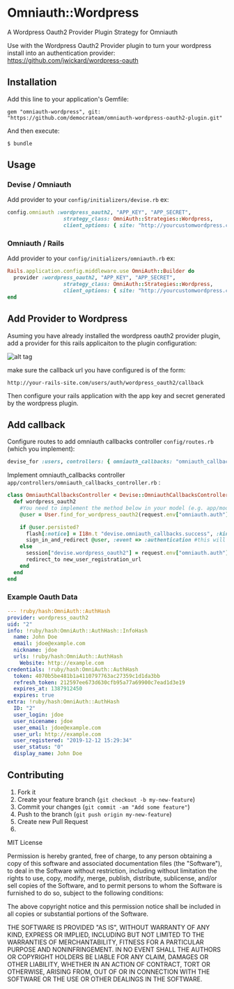 # Omniauth::Wordpress

A Wordpress Oauth2 Provider Plugin Strategy for Omniauth

Use with the Wordpress Oauth2 Provider plugin to turn  your wordpress install into an authentication provider: https://github.com/jwickard/wordpress-oauth


## Installation

Add this line to your application's Gemfile:

    gem "omniauth-wordpress", git: "https://github.com/democrateam/omniauth-wordpress-oauth2-plugin.git"

And then execute:

    $ bundle

<!-- Or install it yourself as:

    $ gem install omniauth-wordpress-oauth2-plugin
-->
## Usage

### Devise / Omniauth
Add provider to your `config/initializers/devise.rb` ex:

```ruby
config.omniauth :wordpress_oauth2, "APP_KEY", "APP_SECRET",
                  strategy_class: OmniAuth::Strategies::Wordpress,
                  client_options: { site: "http://yourcustomwordpress.com" }
```

### Omniauth / Rails
Add provider to your `config/initializers/omniauth.rb` ex:

```ruby
Rails.application.config.middleware.use OmniAuth::Builder do
  provider :wordpress_oauth2, "APP_KEY", "APP_SECRET",
                  strategy_class: OmniAuth::Strategies::Wordpress,
                  client_options: { site: "http://yourcustomwordpress.com" }
end
```

## Add Provider to Wordpress
Asuming you have already installed the wordpress oauth2 provider plugin, add a provider for this rails applicaiton to the plugin configuration:

![alt tag](https://raw.github.com/jwickard/omniauth-wordpress-oauth2-plugin-example/master/config-screen.png)

make sure the callback url you have configured is of the form:

`http://your-rails-site.com/users/auth/wordpress_oauth2/callback`

Then configure your rails application with the app key and secret generated by the wordpress plugin.

## Add callback

Configure routes to add omniauth callbacks controller `config/routes.rb` (which you implement):

```ruby
devise_for :users, controllers: { omniauth_callbacks: "omniauth_callbacks" }
```
Implement omniauth_callbacks controller `app/controllers/omniauth_callbacks_controller.rb` :

```ruby
class OmniauthCallbacksController < Devise::OmniauthCallbacksController
  def wordpress_oauth2
    #You need to implement the method below in your model (e.g. app/models/user.rb)
    @user = User.find_for_wordpress_oauth2(request.env["omniauth.auth"], current_user)

    if @user.persisted?
      flash[:notice] = I18n.t "devise.omniauth_callbacks.success", :kind => "Wordpress Oauth2"
      sign_in_and_redirect @user, :event => :authentication #this will throw if @user is not activated
    else
      session["devise.wordpress_oauth2"] = request.env["omniauth.auth"]
      redirect_to new_user_registration_url
    end
  end
end
```

### Example Oauth Data

```yaml
--- !ruby/hash:OmniAuth::AuthHash
provider: wordpress_oauth2
uid: "2"
info: !ruby/hash:OmniAuth::AuthHash::InfoHash
  name: John Doe
  email: jdoe@example.com
  nickname: jdoe
  urls: !ruby/hash:OmniAuth::AuthHash
    Website: http://example.com
credentials: !ruby/hash:OmniAuth::AuthHash
  token: 4070b5be481b1a4110797763ac27359c1d1da3bb
  refresh_token: 212597ee673d630cfb95a77a69900c7ead1d3e19
  expires_at: 1387912450
  expires: true
extra: !ruby/hash:OmniAuth::AuthHash
  ID: "2"
  user_login: jdoe
  user_nicename: jdoe
  user_email: jdoe@example.com
  user_url: http://example.com
  user_registered: "2019-12-12 15:29:34"
  user_status: "0"
  display_name: John Doe
```

## Contributing

1. Fork it
2. Create your feature branch (`git checkout -b my-new-feature`)
3. Commit your changes (`git commit -am "Add some feature"`)
4. Push to the branch (`git push origin my-new-feature`)
5. Create new Pull Request
6. 

MIT License

Permission is hereby granted, free of charge, to any person obtaining
a copy of this software and associated documentation files (the
"Software"), to deal in the Software without restriction, including
without limitation the rights to use, copy, modify, merge, publish,
distribute, sublicense, and/or sell copies of the Software, and to
permit persons to whom the Software is furnished to do so, subject to
the following conditions:

The above copyright notice and this permission notice shall be
included in all copies or substantial portions of the Software.

THE SOFTWARE IS PROVIDED "AS IS", WITHOUT WARRANTY OF ANY KIND,
EXPRESS OR IMPLIED, INCLUDING BUT NOT LIMITED TO THE WARRANTIES OF
MERCHANTABILITY, FITNESS FOR A PARTICULAR PURPOSE AND
NONINFRINGEMENT. IN NO EVENT SHALL THE AUTHORS OR COPYRIGHT HOLDERS BE
LIABLE FOR ANY CLAIM, DAMAGES OR OTHER LIABILITY, WHETHER IN AN ACTION
OF CONTRACT, TORT OR OTHERWISE, ARISING FROM, OUT OF OR IN CONNECTION
WITH THE SOFTWARE OR THE USE OR OTHER DEALINGS IN THE SOFTWARE.
